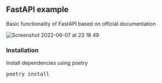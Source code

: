## FastAPI example ##

Basic functionality of FastAPI based on official documentation

![Screenshot 2022-06-07 at 23 18 49](https://user-images.githubusercontent.com/16089770/172484571-c173d9cf-844f-4bac-9c2b-1857fbf814bb.png)

### Installation ###

Install dependencies using poetry
<pre>poetry install</pre>

